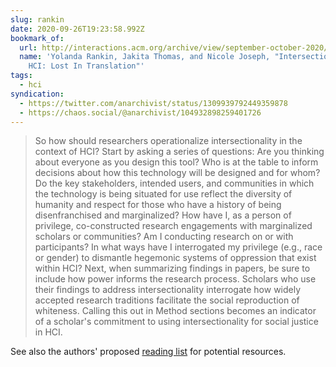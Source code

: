 ```yaml
---
slug: rankin
date: 2020-09-26T19:23:58.992Z
bookmark_of:
  url: http://interactions.acm.org/archive/view/september-october-2020/intersectionality-in-hci
  name: 'Yolanda Rankin, Jakita Thomas, and Nicole Joseph, "Intersectionality in
    HCI: Lost In Translation"'
tags:
  - hci
syndication:
  - https://twitter.com/anarchivist/status/1309939792449359878
  - https://chaos.social/@anarchivist/104932898259401726
---
```

> So how should researchers operationalize intersectionality in the context of HCI? Start by asking a series of questions: Are you thinking about everyone as you design this tool? Who is at the table to inform decisions about how this technology will be designed and for whom? Do the key stakeholders, intended users, and communities in which the technology is being situated for use reflect the diversity of humanity and respect for those who have a history of being disenfranchised and marginalized? How have I, as a person of privilege, co-constructed research engagements with marginalized scholars or communities? Am I conducting research on or with participants? In what ways have I interrogated my privilege (e.g., race or gender) to dismantle hegemonic systems of oppression that exist within HCI? Next, when summarizing findings in papers, be sure to include how power informs the research process. Scholars who use their findings to address intersectionality interrogate how widely accepted research traditions facilitate the social reproduction of whiteness. Calling this out in Method sections becomes an indicator of a scholar's commitment to using intersectionality for social justice in HCI.

See also the authors' proposed [reading list](https://bit.ly/2XEecTV) for potential resources. 